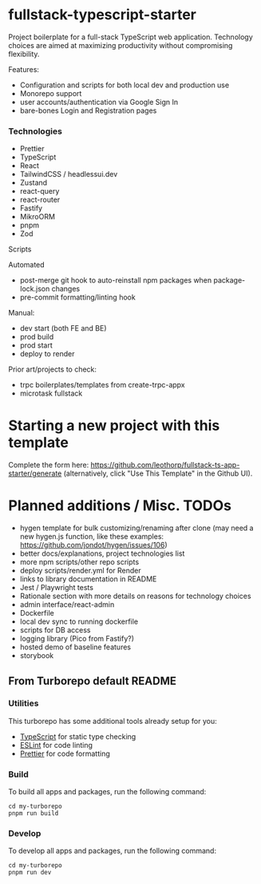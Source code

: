 

# fullstack-typescript-starter

Project boilerplate for a full-stack TypeScript web application. Technology choices are aimed at maximizing productivity without compromising flexibility.

Features:

*   Configuration and scripts for both local dev and production use
*   Monorepo support
*   user accounts/authentication via Google Sign In
*   bare-bones Login and Registration pages

### Technologies

*   Prettier
*   TypeScript
*   React
*   TailwindCSS / headlessui.dev
*   Zustand
*   react-query
*   react-router
*   Fastify
*   MikroORM
*   pnpm
*   Zod

Scripts

Automated  
* post-merge git hook to auto-reinstall npm packages when package-lock.json changes  
* pre-commit formatting/linting hook

Manual:  
* dev start (both FE and BE)  
* prod build  
* prod start  
* deploy to render

Prior art/projects to check:

*   trpc boilerplates/templates from create-trpc-appx
*   microtask fullstack

# Starting a new project with this template

Complete the form here: https://github.com/leothorp/fullstack-ts-app-starter/generate (alternatively, click "Use This Template" in the Github UI).

# Planned additions / Misc. TODOs

*   hygen template for bulk customizing/renaming after clone (may need a new hygen.js function, like these examples: https://github.com/jondot/hygen/issues/106)
*   better docs/explanations, project technologies list
*   more npm scripts/other repo scripts
*   deploy scripts/render.yml for Render
*   links to library documentation in README
*   Jest / Playwright tests
*   Rationale section with more details on reasons for technology choices
*   admin interface/react-admin
*   Dockerfile
*   local dev sync to running dockerfile
*   scripts for DB access
*   logging library (Pico from Fastify?)
*   hosted demo of baseline features
*   storybook



## From Turborepo default README
### Utilities

This turborepo has some additional tools already setup for you:

- [TypeScript](https://www.typescriptlang.org/) for static type checking
- [ESLint](https://eslint.org/) for code linting
- [Prettier](https://prettier.io) for code formatting

### Build

To build all apps and packages, run the following command:

```
cd my-turborepo
pnpm run build
```

### Develop

To develop all apps and packages, run the following command:

```
cd my-turborepo
pnpm run dev
```

